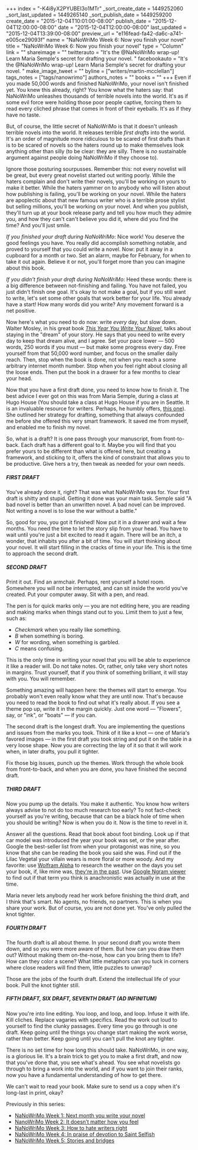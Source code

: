 +++
index = "-K4i8yX2PYUBEI3o1MTr"
_sort_create_date = 1449252060
_sort_last_updated = 1449265140
_sort_publish_date = 1449259200
create_date = "2015-12-04T10:01:00-08:00"
publish_date = "2015-12-04T12:00:00-08:00"
date = "2015-12-04T12:00:00-08:00"
last_updated = "2015-12-04T13:39:00-08:00"
preview_url = "e116fead-fa42-da6c-a741-e005ce29093f"
name = "NaNoWriMo Week 6: Now you finish your novel"
title = "NaNoWriMo Week 6: Now you finish your novel"
type = "Column"
link = ""
shareimage = ""
twitterauto = "It's the @NaNoWriMo wrap-up! Learn Maria Semple's secret for drafting your novel. "
facebookauto = "It's the @NaNoWriMo wrap-up! Learn Maria Semple's secret for drafting your novel. "
make_image_tweet = ""
byline = ["writers/martin-mcclellan"]
tags_notes = ["tags/nanowrimo"]
authors_notes = ""
books = ""
+++
Even if you made 50,000 words and finished NaNoWriMo, your novel isn't finished yet. You knew this already, right? You know what the haters say: that NaNoWriMo unleashes thousands of terrible novels into the world. It's as if some evil force were holding those poor people captive, forcing them to read every cliched phrase that comes in front of their eyeballs. It's as if they have no taste.

But, of course, the little secret of NaNoWriMo is that it doesn't unleash terrible novels into the world. It releases terrible _first drafts_ into the world. It's an order of magnitude more ridiculous to be scared of first drafts than it is to be scared of novels so the haters round up to make themselves look anything other than silly (to be clear: they are silly. There is _no_ sustainable argument against people doing NaNoWriMo if they choose to).

Ignore those posturing sourpusses. Remember this: not every novelist will be great, but every great novelist started out writing poorly. While the haters complain and don't write their novels, you'll be working on yours to make it better. While the haters yammer on to anybody who will listen about how publishing is failing, you'll be working on your novel. While the haters are apoplectic about that new famous writer who is a terrible prose stylist but selling millions, you'll be working on your novel. And when you publish, they'll turn up at your book release party and tell you how much they admire you, and how they can't can't believe you did it, where did you find the time? And you'll just smile.

<div class="break"></div>

*If you finished your draft during NaNoWriMo*: Nice work! You deserve the good feelings you have. You really did accomplish something notable, and proved to yourself that you could write a novel. Now: put it away in a cupboard for a month or two. Set an alarm, maybe for February, for when to take it out again. Believe it or not, you'll forget more than you can imagine about this book.

*If you didn't finish your draft during NaNoWriMo*: Heed these words: there is a big difference between not-finishing and failing. You have not failed, you just didn't finish one goal. It's okay to not make a goal, but if you still want to write, let's set some other goals that work better for your life. You already have a start! How many words did you write? Any movement forward is a net positive.

Now here's what you need to do now: write *every* day, but slow down. Walter Mosley, in his great book [_This Year You Write Your Novel_](http://www.indiebound.org/book/9780316065498?aff=hellbox), talks about staying in the "dream" of your story. He says that you need to write every day to keep that dream alive, and I agree. Set your pace lower — 500 words, 250 words if you must — but make some progress every day. Free yourself from that 50,000 word number, and focus on the smaller daily reach. Then, stop when the book is done, not when you reach a some arbitrary internet month number. Stop when you feel right about closing all the loose ends. Then put the book in a drawer for a few months to clear your head.

<div class="break"></div>

Now that you have a first draft done, you need to know how to finish it. The best advice I ever got on this was from Maria Semple, during a class at Hugo House (You should take a class at Hugo House if you are in Seattle. It is an invaluable resource for writers. Perhaps, he humbly offers, [this one](https://hugohouse.org/store/class/the-you-review-of-books-paul-constant-and-martin-mcclellan/)). She outlined her strategy for drafting, something that always confounded me before she offered this very smart framework. It saved me from myself, and enabled me to finish my novel.

So, what is a draft? It is one pass through your manuscript, from front-to-back. Each draft has a different goal to it. Maybe you will find that you prefer yours to be different than what is offered here, but creating a framework, and sticking to it, offers the kind of constraint that allows you to be productive. Give hers a try, then tweak as needed for your own needs.

<h5>FIRST DRAFT</h5>

You've already done it, right? That was what NaNoWriMo was for. Your first draft is shitty and stupid. Getting it done was your main task. Semple said "A bad novel is better than an unwritten novel. A bad novel can be improved. Not writing a novel is to lose the war without a battle."

So, good for you, you got it finished! Now put it in a drawer and wait a few months. You need the time to let the story slip from your head. You have to wait until you're just a bit excited to read it again. There will be an itch, a wonder, that inhabits you after a bit of time. You will start thinking about your novel. It will start filling in the cracks of time in your life. This is the time to approach the second draft.

<h5>SECOND DRAFT</h5>

Print it out. Find an armchair. Perhaps, rent yourself a hotel room. Somewhere you will not be interrupted, and can sit inside the world you've created. Put your computer away. Sit with a pen, and read. 

The pen is for quick marks only — you are not editing here, you are reading and making marks when things stand out to you. Limit them to just a few, such as:

* *Checkmark* when you really like something. 
* *B* when something is boring.
* *W* for wording, when something is garbled. 
* *C* means confusing. 

This is the only time in writing your novel that you will be able to experience it like a reader will. Do not take notes. Or, rather, only take very short notes in margins. Trust yourself, that if you think of something brilliant, it will stay with you. You will remember. 

Something amazing will happen here: the themes will start to emerge. You probably won't even really know what they are until now. That's because you need to read the book to find out what it's really about. If you see a theme pop up, write it in the margin quickly. Just one word — "Flowers", say, or "ink", or "boats" — if you can.

The second draft is the longest draft. You are implementing the questions and issues from the marks you took. Think of it like a knot — one of Maria's favored images — in the first draft you took string and put it on the table in a very loose shape. Now you are correcting the lay of it so that it will work when, in later drafts, you pull it tighter. 

Fix those big issues, punch up the themes. Work through the whole book from front-to-back, and when you are done, you have finished the second draft. 

<h5>THIRD DRAFT</h5> 

Now you pump up the details. You make it authentic. You know how writers always advise to not do too much research too early? To not fact-check yourself as you're writing, because that can be a black hole of time when you should be writing? Now is when you do it. Now is the time to revel in it. 

Answer all the questions. Read that book about foot binding. Look up if that car model was introduced the year your book was set, or the year after. Google the best-seller list from when your protagonist was nine, so you know that she can be reading the book you said she was. Find out if the Lilac Vegetal your villain wears is more floral or more woody. And my favorite: use [Wolfram Alpha](http://www.wolframalpha.com) to research the weather on the days you set your book, if, like mine was, [they're in the past](http://www.wolframalpha.com/input/?i=Santa+Monica+weather+April+20%2C+1955). Use [Google Ngram viewer](https://books.google.com/ngrams) to find out if that term you think is anachronistic was actually in use at the time.

Maria never lets anybody read her work before finishing the third draft, and I think that's smart. No agents, no friends, no partners. This is when you share your work. But of course, you are not done yet. You've only pulled the knot tighter.

<h5>FOURTH DRAFT</h5>

The fourth draft is all about theme. In your second draft you wrote them down, and so you were more aware of them. But how can you draw them out? Without making them on-the-nose, how can you bring them to life? How can they color a scene? What little metaphors can you tuck in corners where close readers will find them, little puzzles to unwrap?

Those are the jobs of the fourth draft. Extend the intellectual life of your book. Pull the knot tighter still.

<h5>FIFTH DRAFT, SIX DRAFT, SEVENTH DRAFT (AD INFINITUM)</h5>

Now you're into line editing. You loop, and loop, and loop. Infuse it with life. Kill cliches. Replace vagaries with specifics. Read the work out loud to yourself to find the clunky passages. Every time you go through is one draft. Keep going until the things you change start making the work worse, rather than better. Keep going until you can't pull the knot any tighter. 

<div class="break"></div>

There is no set time for how long this should take. NaNoWriMo, in one way, is a glorious lie. It's a brain trick to get you to make a first draft, and now that you've done that, you see what's ahead. You see what novelists go through to bring a work into the world, and if you want to join their ranks, now you have a fundamental understanding of how to get there. 

We can't wait to read your book. Make sure to send us a copy when it's long-last in print, okay?

<div class="footer">
    Previously in this series:
    <ul>
        <li><a href="http://seattlereviewofbooks.com/notes/2015/10/30/nanowrimo-week-1-next-month-you-write-your-novel/">NaNoWriMo Week 1: Next month you write your novel</a></li>
        <li><a href="http://seattlereviewofbooks.com/notes/2015/11/06/nanowrimo-week-2-it-doesnt-matter-how-you-feel/">NanoWriMo Week 2: It doesn’t matter how you feel</a></li>
        <li><a href="http://seattlereviewofbooks.com/notes/2015/11/13/nanowrimo-week-3-how-to-hate-writers-right/">NaNoWriMo Week 3: How to hate writers right</a></li>
        <li><a href="http://seattlereviewofbooks.com/notes/2015/11/20/nanowrimo-week-4-in-praise-of-devotion-to-saint-selfish/">NaNoWriMo Week 4: In praise of devotion to Saint Selfish</a></li>
        <li><a href="http://seattlereviewofbooks.com/notes/2015/11/27/nanowrimo-week-5-stories-and-bridges/">NaNoWriMo Week 5: Stories and bridges</a></li>
    </ul>
</div>